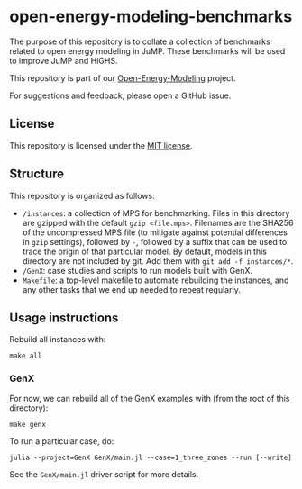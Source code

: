 # open-energy-modeling-benchmarks

The purpose of this repository is to collate a collection of benchmarks related
to open energy modeling in JuMP. These benchmarks will be used to improve JuMP
and HiGHS.

This repository is part of our [Open-Energy-Modeling](https://github.com/jump-dev/jump-dev.github.io/pull/154)
project.

For suggestions and feedback, please open a GitHub issue.

## License

This repository is licensed under the [MIT license](https://github.com/jump-dev/open-energy-modeling-benchmarks/blob/main/LICENSE.md).

## Structure

This repository is organized as follows:

 * `/instances`: a collection of MPS for benchmarking. Files in this directory
   are gzipped with the default `gzip <file.mps>`. Filenames are the SHA256 of
   the uncompressed MPS file (to mitigate against potential differences in
   `gzip` settings), followed by `-`, followed by a suffix that can be used to
   trace the origin of that particular model. By default, models in this
   directory are not included by git. Add them with `git add -f instances/*`.
 * `/GenX`: case studies and scripts to run models built with GenX.
 * `Makefile`: a top-level makefile to automate rebuilding the instances, and
   any other tasks that we end up needed to repeat regularly.

## Usage instructions

Rebuild all instances with:

```
make all
```

### GenX

For now, we can rebuild all of the GenX examples with (from the root of this
directory):

```
make genx
```

To run a particular case, do:

```
julia --project=GenX GenX/main.jl --case=1_three_zones --run [--write]
```

See the `GenX/main.jl` driver script for more details.
